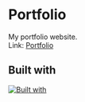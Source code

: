 # Portfolio
My portfolio website.
\
Link: <a href="https://danncd.com/" target="_blank">Portfolio</a>

## Built with
[![Built with](https://skillicons.dev/icons?i=js,tailwind,html)](https://skillicons.dev)
